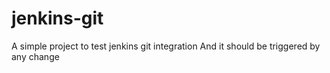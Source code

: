 # jenkins-git
A simple project to test jenkins git integration
And it should be triggered by any change



